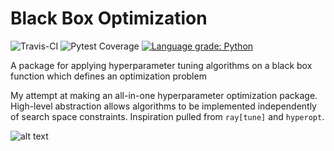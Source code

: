 # Black Box Optimization

![Travis-CI](https://img.shields.io/travis/com/ryansdowning/blackboxopt/main)
![Pytest Coverage](https://img.shields.io/codecov/c/github/ryansdowning/blackboxopt)
[![Language grade: Python](https://img.shields.io/lgtm/grade/python/g/ryansdowning/blackboxopt.svg?logo=lgtm&logoWidth=18)](https://lgtm.com/projects/g/ryansdowning/blackboxopt/context:python)

A package for applying hyperparameter tuning algorithms on a black box function which defines an optimization problem

My attempt at making an all-in-one hyperparameter optimization package. High-level abstraction allows algorithms to be implemented independently of search space constraints. Inspiration pulled from `ray[tune]` and `hyperopt`.

![alt text](https://imgs.xkcd.com/comics/standards.png)